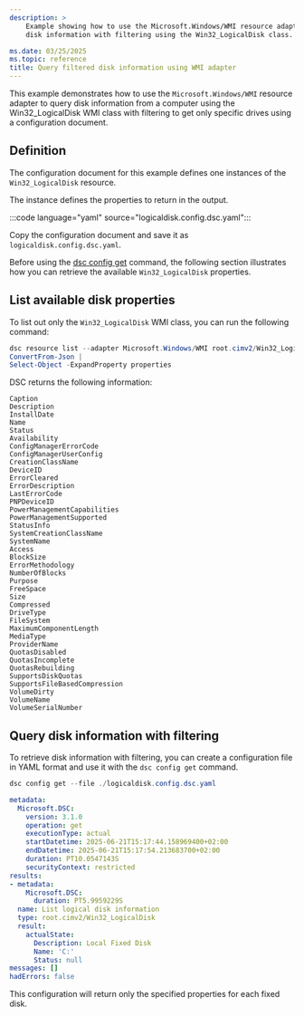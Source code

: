 ```yaml
---
description: >
    Example showing how to use the Microsoft.Windows/WMI resource adapter to query
    disk information with filtering using the Win32_LogicalDisk class.

ms.date: 03/25/2025
ms.topic: reference
title: Query filtered disk information using WMI adapter
---
```


This example demonstrates how to use the `Microsoft.Windows/WMI` resource adapter to query disk
information from a computer using the Win32_LogicalDisk WMI class with filtering to get only
specific drives using a configuration document.

## Definition

The configuration document for this example defines one instances of the `Win32_LogicalDisk` resource.

The instance defines the properties to return in the output.

:::code language="yaml" source="logicaldisk.config.dsc.yaml":::

Copy the configuration document and save it as `logicaldisk.config.dsc.yaml`.

Before using the [dsc config get][01] command, the following section illustrates how you
can retrieve the available `Win32_LogicalDisk` properties.

## List available disk properties

To list out only the `Win32_LogicalDisk` WMI class, you can run the following command:

```powershell
dsc resource list --adapter Microsoft.Windows/WMI root.cimv2/Win32_LogicalDisk |
ConvertFrom-Json |
Select-Object -ExpandProperty properties
```

DSC returns the following information:

```text
Caption
Description
InstallDate
Name
Status
Availability
ConfigManagerErrorCode
ConfigManagerUserConfig
CreationClassName
DeviceID
ErrorCleared
ErrorDescription
LastErrorCode
PNPDeviceID
PowerManagementCapabilities
PowerManagementSupported
StatusInfo
SystemCreationClassName
SystemName
Access
BlockSize
ErrorMethodology
NumberOfBlocks
Purpose
FreeSpace
Size
Compressed
DriveType
FileSystem
MaximumComponentLength
MediaType
ProviderName
QuotasDisabled
QuotasIncomplete
QuotasRebuilding
SupportsDiskQuotas
SupportsFileBasedCompression
VolumeDirty
VolumeName
VolumeSerialNumber
```

## Query disk information with filtering

To retrieve disk information with filtering, you can create a configuration file in YAML format and use it
with the `dsc config get` command.

```powershell
dsc config get --file ./logicaldisk.config.dsc.yaml
```

```yaml
metadata:
  Microsoft.DSC:
    version: 3.1.0
    operation: get
    executionType: actual
    startDatetime: 2025-06-21T15:17:44.158969400+02:00
    endDatetime: 2025-06-21T15:17:54.213683700+02:00
    duration: PT10.0547143S
    securityContext: restricted
results:
- metadata:
    Microsoft.DSC:
      duration: PT5.9959229S
  name: List logical disk information
  type: root.cimv2/Win32_LogicalDisk
  result:
    actualState:
      Description: Local Fixed Disk
      Name: 'C:'
      Status: null
messages: []
hadErrors: false
```

This configuration will return only the specified properties for each fixed disk.

<!-- Link reference definitions -->
[01]: ../../../../../cli/config/get.md